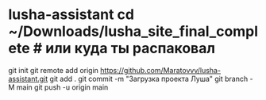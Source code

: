 # lusha-assistant cd ~/Downloads/lusha_site_final_complete  # или куда ты распаковал
git init
git remote add origin https://github.com/Maratovvv/lusha-assistant.git
git add .
git commit -m "Загрузка проекта Луша"
git branch -M main
git push -u origin main
